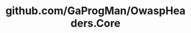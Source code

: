 ---
layout: post
title: github.com/GaProgMan/OwaspHeaders.Core
categories: link
tags: [انگلیسی, برنامه‌نویسی]
---